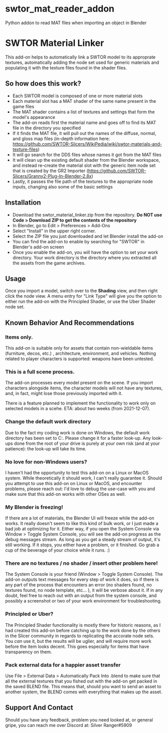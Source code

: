# swtor_mat_reader_addon
Python addon to read MAT files when importing an object in Blender

# SWTOR Material Linker

This add-on helps to automatically link a SWTOR model to its approprate textures, automatically adding the node set used for generic materials and populating it with the texture files found in the shader files. 

## So how does this work?

- Each SWTOR model is composed of one or more material slots
- Each material slot has a MAT shader of the same name present in the game files
- The MAT shader contains a list of textures and settings that form the model's appearance
- The add-on reads first the material name and goes off to find its MAT file in the directory you specified
- If it finds the MAT file, it will pull out the names of the diffuse, normal, and gloss map files (in-depth information here: https://github.com/SWTOR-Slicers/WikiPedia/wiki/swtor-materials-and-texture-files)
- It will go search for the DDS files whose names it got from the MAT files
- It will clean up the existing default shader from the Blender workspace, and instead re-create the material slot with the generic item node set that is created by the GR2 Importer (https://github.com/SWTOR-Slicers/Granny2-Plug-In-Blender-2.8x)
- Lastly, it passes the file path of the textures to the appropriate node inputs, changing also some of the basic settings

## Installation

- Download the swtor_material_linker.zip from the repository. **Do NOT use Code > Download ZIP to get the contents of the repository**
- In Blender, go to Edit > Preferences > Add-Ons
- Select "Install" in the upper right corner. 
- Select the ZIP file you just downloaded and let Blender install the add-on
- You can find the add-on to enable by searching for "SWTOR" in Blender's add-on screen
- Once you enable the add-on, you will have the option to set your work directory. Your work directory is the directory where you extracted all the assets from the game archives. 

## Usage

Once you import a model, switch over to the **Shading** view, and then right click the node view. A menu entry for "Link Type" will give you the option to either run the add-on with the Principled Shader, or use the Uber Shader node set.

## Known Behavior And Recommendations

### Items only.

This add-on is suitable only for assets that contain non-wieldable items (furniture, decos, etc.) , architecture, environment, and vehicles. Nothing related to player characters is supported: weapons have been untested.

### This is a **full scene** process.

The add-on processes every model present on the scene. If you import characters alongside items, the character models will not have any textures, and, in fact, might lose those previously imported with it. 

There is a feature planned to implement the functionality to work only on selected models in a scehe. ETA: about two weeks (from 2021-12-07).

### Change the default work directory

Due to the fact my coding work is done on Windows, the default work directory has been set to C:\. Please change it for a faster look-up. Any look-ups done from the root of your drive is purely at your own risk (and at your patience): the look-up will take its time.

### No love for non-Windows users?

I haven't had the opportunity to test this add-on on a Linux or MacOS system. While theoretically it should work, I can't really guarantee it. Should you attempt to use this add-on on Linux or MacOS, and encounter problems, please reach out: I'd love to debug the use-case with you and make sure that this add-on works with other OSes as well.

### My Blender is freezing!

If there are a lot of materials, the Blender UI will freeze while the add-on works. It really doesn't seem to like this kind of bulk work, or I just made a bad job at optimizing for it. Either way, if you open the System Console via Window > Toggle System Console, you will see the add-on progress as the debug messages stream. As long as you get a steady stream of output, it's still working. If it stops, you either have a problem, or it finished. Go grab a cup of the beverage of your choice while it runs. :)

### There are no textures / no shader / insert other problem here!

The System Console is your friend (Window > Toggle System Console). The add-on outputs text messages for every step of work it does, so if there is any part of the process that encounters an error (no shaders found, no textures found, no node template, etc... ), it will be verbose about it. If in any doubt, feel free to reach out with an output from the system console, and possibly a screenshot or two of your work environment for troubleshooting.

### Principled or Uber?

The Principled Shader functionality is mostly there for historic reasons, as I had created this add-on before catching up to the work done by the others in the Slicer community in regards to replicating the accorate node sets. You *can* use it, but the results will be uglier, and will require more work before the item looks decent. This goes especially for items that have transparency on them.

### Pack external data for a happier asset transfer

Use File > External Data > Automatically Pack Into .blend to make sure that all the external textures that you fished out with the add-on get packed in the saved BLEND file. This means that, should you want to send an asset to another system, the BLEND comes with everything that makes up the asset.

## Support And Contact

Should you have any feedback, problem you need looked at, or general gripe, you can reach me over Discord at: Silver Ranger#5909
